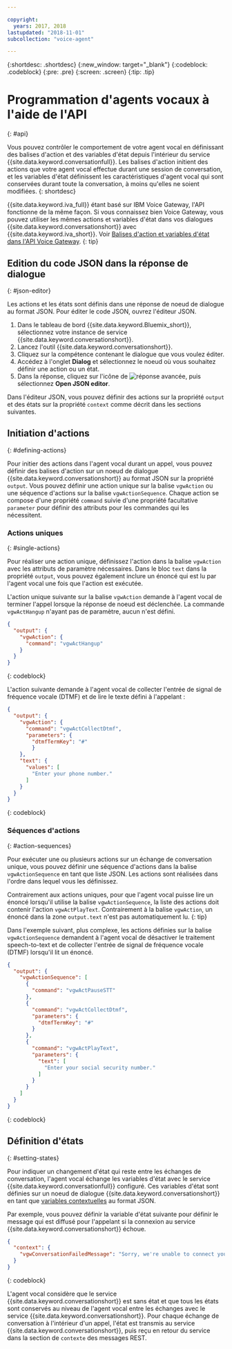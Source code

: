 ```yaml
---

copyright:
  years: 2017, 2018
lastupdated: "2018-11-01"
subcollection: "voice-agent"

---
```


{:shortdesc: .shortdesc}
{:new_window: target="_blank"}
{:codeblock: .codeblock}
{:pre: .pre}
{:screen: .screen}
{:tip: .tip}

# Programmation d'agents vocaux à l'aide de l'API
{: #api}

Vous pouvez contrôler le comportement de votre agent vocal en définissant des balises d'action et des variables d'état depuis l'intérieur du service {{site.data.keyword.conversationfull}}. Les balises d'action initient des actions que votre agent vocal effectue durant une session de conversation, et les variables d'état définissent les caractéristiques d'agent vocal qui sont conservées durant toute la conversation, à moins qu'elles ne soient modifiées.
{: shortdesc}

{{site.data.keyword.iva_full}} étant basé sur IBM Voice Gateway, l'API fonctionne de la même façon. Si vous connaissez bien Voice Gateway, vous pouvez utiliser les mêmes actions et variables d'état dans vos dialogues {{site.data.keyword.conversationshort}} avec {{site.data.keyword.iva_short}}. Voir [Balises d'action et variables d'état dans l'API Voice Gateway](https://www.ibm.com/support/knowledgecenter/SS4U29/api.html).
{: tip}

## Edition du code JSON dans la réponse de dialogue
{: #json-editor}

Les actions et les états sont définis dans une réponse de noeud de dialogue au format JSON. Pour éditer le code JSON, ouvrez l'éditeur JSON.

1. Dans le tableau de bord {{site.data.keyword.Bluemix_short}}, sélectionnez votre instance de service {{site.data.keyword.conversationshort}}.
1. Lancez l'outil {{site.data.keyword.conversationshort}}.
1. Cliquez sur la compétence contenant le dialogue que vous voulez éditer.
1. Accédez à l'onglet **Dialog** et sélectionnez le noeud où vous souhaitez définir une action ou un état.
1. Dans la réponse, cliquez sur l'icône de ![réponse avancée](../conversation/images/kabob.png), puis sélectionnez **Open JSON editor**.

Dans l'éditeur JSON, vous pouvez définir des actions sur la propriété `output` et des états sur la propriété `context` comme décrit dans les sections suivantes.

## Initiation d'actions
{: #defining-actions}

Pour initier des actions dans l'agent vocal durant un appel, vous pouvez définir des balises d'action sur un noeud de dialogue {{site.data.keyword.conversationshort}} au format JSON sur la propriété `output`. Vous pouvez définir une action unique sur la balise `vgwAction` ou une séquence d'actions sur la balise `vgwActionSequence`. Chaque action se compose d'une propriété `command` suivie d'une propriété facultative `parameter` pour définir des attributs pour les commandes qui les nécessitent.

### Actions uniques
{: #single-actions}

Pour réaliser une action unique, définissez l'action dans la balise `vgwAction` avec les attributs de paramètre nécessaires. Dans le bloc `text` dans la propriété `output`, vous pouvez également inclure un énoncé qui est lu par l'agent vocal une fois que l'action est exécutée.

L'action unique suivante sur la balise `vgwAction` demande à l'agent vocal de terminer l'appel lorsque la réponse de noeud est déclenchée. La commande `vgwActHangup` n'ayant pas de paramètre, aucun n'est défini.
```json
{
  "output": {
    "vgwAction": {
      "command": "vgwActHangup"
    }
  }
}
```
{: codeblock}

L'action suivante demande à l'agent vocal de collecter l'entrée de signal de fréquence vocale (DTMF) et de lire le texte défini à l'appelant :

```json
{
  "output": {
    "vgwAction": {
      "command": "vgwActCollectDtmf",
      "parameters": {
        "dtmfTermKey": "#"
        }
    },
    "text": {
      "values": [
        "Enter your phone number."
      ]
    }
  }
}
```
{: codeblock}

### Séquences d'actions
{: #action-sequences}

Pour exécuter une ou plusieurs actions sur un échange de conversation unique, vous pouvez définir une séquence d'actions dans la balise `vgwActionSequence` en tant que liste JSON. Les actions sont réalisées dans l'ordre dans lequel vous les définissez.

Contrairement aux actions uniques, pour que l'agent vocal puisse lire un énoncé lorsqu'il utilise la balise `vgwActionSequence`, la liste des actions doit contenir l'action `vgwActPlayText`. Contrairement à la balise `vgwAction`, un énoncé dans la zone `output.text` n'est pas automatiquement lu.
{: tip}

Dans l'exemple suivant, plus complexe, les actions définies sur la balise `vgwActionSequence` demandent à l'agent vocal de désactiver le traitement speech-to-text et de collecter l'entrée de signal de fréquence vocale (DTMF) lorsqu'il lit un énoncé.

```json
{
  "output": {
    "vgwActionSequence": [
      {
        "command": "vgwActPauseSTT"
      },
      {
        "command": "vgwActCollectDtmf",
        "parameters": {
          "dtmfTermKey": "#"
        }
      },
      {
        "command": "vgwActPlayText",
        "parameters": {
          "text": [
            "Enter your social security number."
          ]
        }
      }
    ]
  }
}

```
{: codeblock}

## Définition d'états
{: #setting-states}

Pour indiquer un changement d'état qui reste entre les échanges de conversation, l'agent vocal échange les variables d'état avec le service {{site.data.keyword.conversationfull}} configuré. Ces variables d'état sont définies sur un noeud de dialogue {{site.data.keyword.conversationshort}} en tant que [variables contextuelles](/docs/services/assistant?topic=assistant-dialog-build#dialog-build) au format JSON.

Par exemple, vous pouvez définir la variable d'état suivante pour définir le message qui est diffusé pour l'appelant si la connexion au service {{site.data.keyword.conversationshort}} échoue.

```json
{
  "context": {
    "vgwConversationFailedMessage": "Sorry, we're unable to connect you to our help line. Please try again later."
  }
}
```
{: codeblock}

L'agent vocal considère que le service {{site.data.keyword.conversationshort}} est sans état et que tous les états sont conservés au niveau de l'agent vocal entre les échanges avec le service {{site.data.keyword.conversationshort}}. Pour chaque échange de conversation à l'intérieur d'un appel, l'état est transmis au service {{site.data.keyword.conversationshort}}, puis reçu en retour du service dans la section de `contexte` des messages REST.
